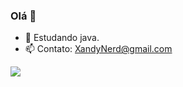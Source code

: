 ### Olá 👋
- 🌱 Estudando java.
- 📫 Contato: XandyNerd@gmail.com
<div>
  <a href = https://github.com/XandyNerdX>
    <img heigt="180cm" src="https://github-readme-stats.vercel.app/api?username=XandyNerdX&show_icons=true&theme=radical"/>
 
</div>
 
